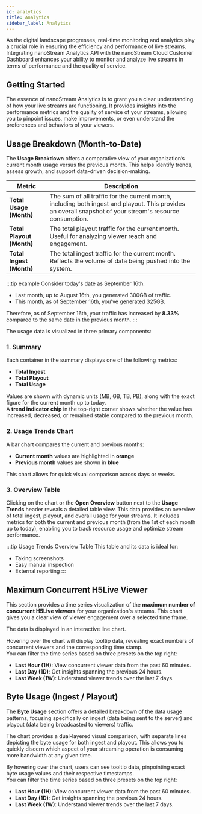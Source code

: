 ```yaml
---
id: analytics
title: Analytics
sidebar_label: Analytics
---
```


As the digital landscape progresses, real-time monitoring and analytics play a crucial role in ensuring the efficiency and performance of live streams. Integrating nanoStream Analytics API with the nanoStream Cloud Customer Dashboard enhances your ability to monitor and analyze live streams in terms of performance and the quality of service.

## Getting Started

The essence of nanoStream Analytics is to grant you a clear understanding of how your live streams are functioning. It provides insights into the performance metrics and the quality of service of your streams, allowing you to pinpoint issues, make improvements, or even understand the preferences and behaviors of your viewers.

## Usage Breakdown (Month-to-Date)

The **Usage Breakdown** offers a comparative view of your organization’s current month usage versus the previous month. This helps identify trends, assess growth, and support data-driven decision-making.

| **Metric**           | **Description** |
|----------------------|-----------------|
| **Total Usage (Month)**   | The sum of all traffic for the current month, including both ingest and playout. This provides an overall snapshot of your stream's resource consumption. |
| **Total Playout (Month)** | The total playout traffic for the current month. Useful for analyzing viewer reach and engagement. |
| **Total Ingest (Month)**  | The total ingest traffic for the current month. Reflects the volume of data being pushed into the system. |

:::tip example
Consider today's date as September 16th.
- Last month, up to August 16th, you generated 300GB of traffic.
- This month, as of September 16th, you've generated 325GB.

Therefore, as of September 16th, your traffic has increased by **8.33%** compared to the same date in the previous month.
:::

The usage data is visualized in three primary components:

### 1. Summary

Each container in the summary displays one of the following metrics:
- **Total Ingest**
- **Total Playout**
- **Total Usage**

Values are shown with dynamic units (MB, GB, TB, PB), along with the exact figure for the current month up to today.  
A **trend indicator chip** in the top-right corner shows whether the value has increased, decreased, or remained stable compared to the previous month.

### 2. Usage Trends Chart

A bar chart compares the current and previous months:
- **Current month** values are highlighted in **orange**
- **Previous month** values are shown in **blue**

This chart allows for quick visual comparison across days or weeks.

### 3. Overview Table

Clicking on the chart or the **Open Overview** button next to the **Usage Trends** header reveals a detailed table view.
This data provides an overview of total ingest, playout, and overall usage for your streams. It includes metrics for both the current and previous month (from the 1st of each month up to today), enabling you to track resource usage and optimize stream performance.

:::tip Usage Trends Overview Table
This table and its data is ideal for:
- Taking screenshots
- Easy manual inspection
- External reporting
:::

## Maximum Concurrent H5Live Viewer

This section provides a time series visualization of the **maximum number of concurrent H5Live viewers** for your organization's streams. This chart gives you a clear view of viewer engagement over a selected time frame.

The data is displayed in an interactive line chart.

Hovering over the chart will display tooltip data, revealing exact numbers of concurrent viewers and the corresponding time stamp. <br/>
You can filter the time series based on three presets on the top right:

- **Last Hour (1H)**: View concurrent viewer data from the past 60 minutes.
- **Last Day (1D)**: Get insights spanning the previous 24 hours.
- **Last Week (1W)**: Understand viewer trends over the last 7 days.

## Byte Usage (Ingest / Playout)

The **Byte Usage** section offers a detailed breakdown of the data usage patterns, focusing specifically on ingest (data being sent to the server) and playout (data being broadcasted to viewers) traffic.

The chart provides a dual-layered visual comparison, with separate lines depicting the byte usage for both ingest and playout. This allows you to quickly discern which aspect of your streaming operation is consuming more bandwidth at any given time.


By hovering over the chart, users can see tooltip data, pinpointing exact byte usage values and their respective timestamps. <br/>
You can filter the time series based on three presets on the top right:

- **Last Hour (1H)**: View concurrent viewer data from the past 60 minutes.
- **Last Day (1D)**: Get insights spanning the previous 24 hours.
- **Last Week (1W)**: Understand viewer trends over the last 7 days.
